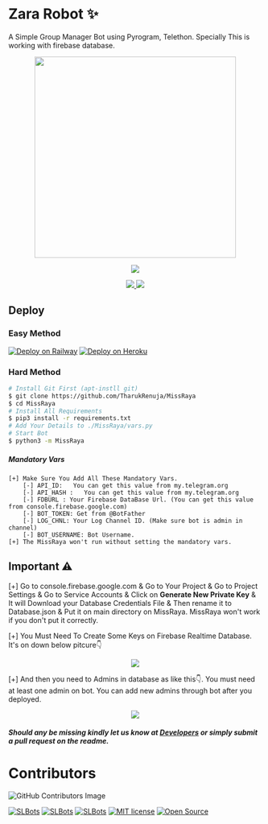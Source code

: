 # Zara Robot ✨
A Simple Group Manager Bot using Pyrogram, Telethon. Specially This is working with firebase database.
<p align="middle">
  <img src="https://graph.org/file/3b01319fd2a830edddea3.jpg" width='400"'>
</p>
<p align="center">
  <a href="https://www.python.org">
    <img src="http://ForTheBadge.com/images/badges/made-with-python.svg">

  </a>
</p>
<p align="center">
  <a href="https://github.com/TharukRenuja/MissRaya/stargazers">
    <img src="https://img.shields.io/github/stars/TharukRenuja/MissRaya?style=social">

  </a>
  
  <a href="https://github.com/TharukRenuja/MissRaya/fork">
    <img src="https://img.shields.io/github/forks/TharukRenuja/MissRaya?label=Fork&style=social">

  </a>  
</p>

## Deploy

### Easy Method
[![Deploy on Railway](https://railway.app/button.svg)](https://railway.app/new/template/Y1pXr6?referralCode=ImTharuk) [![Deploy on Heroku](https://www.herokucdn.com/deploy/button.svg)](https://heroku.com/deploy?template=https://github.com/Thilinaweerasekara2003/Zara_Robot)

### Hard Method
```sh
# Install Git First (apt-instll git)
$ git clone https://github.com/TharukRenuja/MissRaya
$ cd MissRaya
# Install All Requirements 
$ pip3 install -r requirements.txt
# Add Your Details to ./MissRaya/vars.py
# Start Bot 
$ python3 -m MissRaya
```
##### Mandatory Vars
```
[+] Make Sure You Add All These Mandatory Vars. 
    [-] API_ID:   You can get this value from my.telegram.org
    [-] API_HASH :   You can get this value from my.telegram.org
    [-] FDBURL : Your Firebase DataBase Url. (You can get this value from console.firebase.google.com)
    [-] BOT_TOKEN: Get from @BotFather
    [-] LOG_CHNL: Your Log Channel ID. (Make sure bot is admin in channel)
    [-] BOT_USERNAME: Bot Username.
[+] The MissRaya won't run without setting the mandatory vars.
```

## Important ⚠

[+] Go to console.firebase.google.com & Go to Your Project & Go to Project Settings & Go to Service Accounts & Click on <b>Generate New Private Key</b> & It will Download your Database Credentials File & Then rename it to Database.json & Put it on main directory on MissRaya. MissRaya won't work if you don't put it correctly.

[+] You Must Need To Create Some Keys on Firebase Realtime Database. It's on down below pitcure👇
<p align="center">
  <img src="https://user-images.githubusercontent.com/90763454/169789605-70b386ca-ebe6-4aa2-a2b2-d01b5120f1e5.png"> 
</p>

[+] And then you need to Admins in database as like this👇. You must need at least one admin on bot. You can add new admins through bot after you deployed.
<p align="center">
  <img src="https://user-images.githubusercontent.com/90763454/169789380-d229f6d1-f52c-4033-a930-0dc4d99e0cb5.png"> 
</p>


##### Should any be missing kindly let us know at [Developers](https://t.me/HiTechRockets) or simply submit a pull request on the readme.

# Contributors
![GitHub Contributors Image](https://contrib.rocks/image?repo=Thilinaweerasekara2003/Zara_Robot)

 [![SLBots](https://img.shields.io/badge/SLBotOfficial-Channel-orange?style=style=flat&logo=telegram)](https://telegram.dog/SLBotOfficial)   [![SLBots](https://img.shields.io/badge/SLBotOfficial-Support-red?style=flat&logo=telegram)](https://telegram.dog/trtechguide)  [![SLBots](https://img.shields.io/badge/SLBots-Website-red?style=flat&logo=CodersRank)](https://www.slbots.org)   [![MIT license](https://img.shields.io/badge/License-MIT-blue?style=flat)](https://github.com/TharukRenuja/MissRaya/blob/main/LICENSE)  [![Open Source](https://badges.frapsoft.com/os/v2/open-source.svg?v=103)](https://github.com/TharukRenuja/MissRaya)
